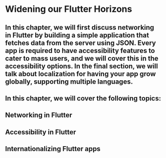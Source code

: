 # Widening our Flutter Horizons

## In this chapter, we will first discuss networking in Flutter by building a simple application that fetches data from the server using JSON. Every app is required to have accessibility features to cater to mass users, and we will cover this in the accessibility options. In the final section, we will talk about localization for having your app grow globally, supporting multiple languages. 

## In this chapter, we will cover the following topics:

## Networking in Flutter 
## Accessibility in Flutter 
## Internation­alizing Flutter apps
